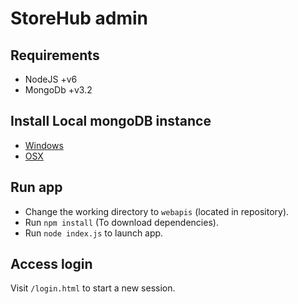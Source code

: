 # StoreHub admin

## Requirements

- NodeJS +v6
- MongoDb +v3.2

## Install Local mongoDB instance

- [Windows](https://docs.mongodb.com/manual/tutorial/install-mongodb-on-windows/)
- [OSX](https://docs.mongodb.com/manual/tutorial/install-mongodb-on-os-x/)

## Run app

- Change the working directory to `webapis` (located in repository).
- Run `npm install` (To download dependencies).
- Run `node index.js` to launch app.

## Access login
Visit `/login.html` to start a new session.
